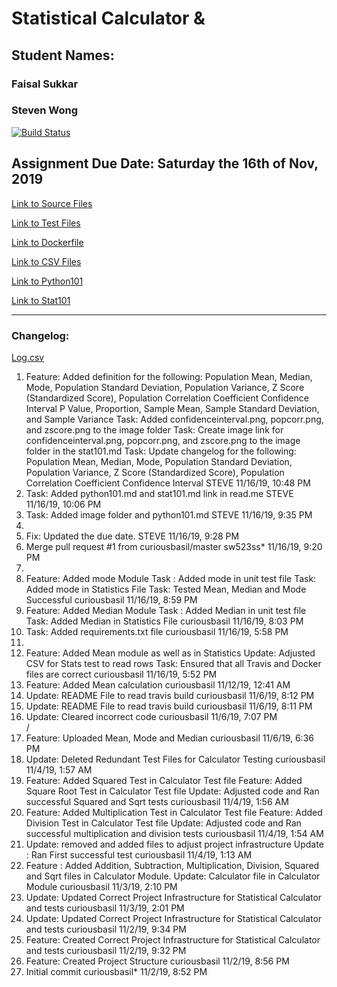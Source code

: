 # Statistical Calculator & 
## Student Names: 
### Faisal Sukkar
### Steven Wong

[![Build Status](https://travis-ci.com/curiousbasil/statscalc1.svg?branch=master)](https://travis-ci.com/curiousbasil/statscalc1)


Assignment Due Date:
Saturday the 16th of Nov, 2019
---
[Link to Source Files](/src)

[Link to Test Files](/Tests)

[Link to Dockerfile](/Dockerfile)

[Link to CSV Files](/src/CSVFiles)

[Link to Python101 ](/python101.md)

[Link to Stat101 ](/stat101.md)

---

### Changelog:
[Log.csv](./log.csv)

<ol>
<li>Feature: Added definition for the following: Population Mean, Median, Mode, Population Standard Deviation, Population Variance, Z Score (Standardized Score), Population Correlation Coefficient Confidence Interval P Value, Proportion, Sample Mean, Sample Standard Deviation, and Sample Variance Task: Added confidenceinterval.png, popcorr.png, and zscore.png to the image folder Task: Create image link for confidenceinterval.png, popcorr.png, and zscore.png to the image folder in the stat101.md Task: Update changelog for the following: Population Mean, Median, Mode, Population Standard Deviation, Population Variance, Z Score (Standardized Score), Population Correlation Coefficient Confidence Interval STEVE 11/16/19, 10:48 PM</li>
<li>Task: Added python101.md and stat101.md link in read.me STEVE 11/16/19, 10:06 PM</li>
<li>Task: Added image folder and python101.md STEVE 11/16/19, 9:35 PM<li>
<li>Fix: Updated the due date. STEVE 11/16/19, 9:28 PM</li>
<li>Merge pull request #1 from curiousbasil/master sw523ss* 11/16/19, 9:20 PM<li>
<li>Feature: Added mode Module Task : Added mode in unit test file Task: Added mode in Statistics File Task: Tested Mean, Median and Mode Successful curiousbasil 11/16/19, 8:59 PM</li>
<li>Feature: Added Median Module Task : Added Median in unit test file Task: Added Median in Statistics File curiousbasil 11/16/19, 8:03 PM</li>
<li>Task: Added requirements.txt file curiousbasil 11/16/19, 5:58 PM<li>
<li>Feature: Added Mean module as well as  in Statistics Update: Adjusted CSV for Stats test to read rows Task: Ensured that all Travis and Docker files are correct curiousbasil 11/16/19, 5:52 PM</li>
<li>Feature: Added Mean calculation curiousbasil 11/12/19, 12:41 AM</li>
<li>Update: README File to read travis build curiousbasil 11/6/19, 8:12 PM</li>
<li>Update: README File to read travis build curiousbasil 11/6/19, 8:11 PM</li>
<li>Update: Cleared incorrect code curiousbasil 11/6/19, 7:07 PM</li>/
<li>Feature: Uploaded Mean, Mode and Median curiousbasil 11/6/19, 6:36 PM</li>
<li>Update: Deleted Redundant Test Files for Calculator Testing curiousbasil 11/4/19, 1:57 AM</li>
<li>Feature: Added Squared Test in Calculator Test file Feature: Added Square Root Test in Calculator Test file Update: Adjusted code and Ran successful Squared and Sqrt tests curiousbasil 11/4/19, 1:56 AM</li>
<li>Feature: Added Multiplication Test in Calculator Test file Feature: Added Division Test in Calculator Test file Update: Adjusted code and Ran successful multiplication and division tests curiousbasil 11/4/19, 1:54 AM</li>
<li>Update: removed and added files to adjust project infrastructure Update : Ran First successful test curiousbasil 11/4/19, 1:13 AM</li>
<li>Feature : Added Addition, Subtraction, Multiplication, Division, Squared and Sqrt files in Calculator Module. Update: Calculator file in Calculator Module curiousbasil 11/3/19, 2:10 PM</li>
<li>Update: Updated Correct Project Infrastructure for Statistical Calculator and tests curiousbasil 11/3/19, 2:01 PM</li>
<li>Update: Updated Correct Project Infrastructure for Statistical Calculator and tests curiousbasil 11/2/19, 9:34 PM</li>
<li>Feature: Created Correct Project Infrastructure for Statistical Calculator and tests curiousbasil 11/2/19, 9:32 PM</li>
<li>Feature: Created Project Structure curiousbasil 11/2/19, 8:56 PM</li>
<li>Initial commit curiousbasil* 11/2/19, 8:52 PM</li>

</ol>